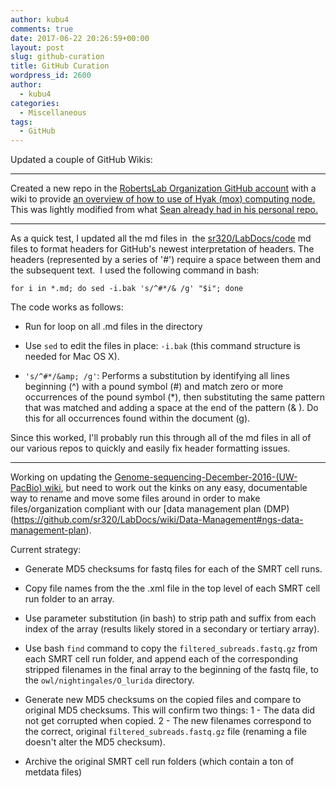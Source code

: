 ```yaml
---
author: kubu4
comments: true
date: 2017-06-22 20:26:59+00:00
layout: post
slug: github-curation
title: GitHub Curation
wordpress_id: 2600
author:
  - kubu4
categories:
  - Miscellaneous
tags:
  - GitHub
---
```


Updated a couple of GitHub Wikis:





* * *





Created a new repo in the [RobertsLab Organization GitHub account](https://github.com/RobertsLab) with a wiki to provide [an overview of how to use of Hyak (mox) computing node.](https://github.com/RobertsLab/hyak_mox/wiki) This was lightly modified from what [Sean already had in his personal repo.](https://github.com/seanb80/seanb80.github.io/wiki)





* * *





As a quick test, I updated all the md files in  the [sr320/LabDocs/code](https://github.com/sr320/LabDocs/tree/master/code) md files to format headers for GitHub's newest interpretation of headers. The headers (represented by a series of '#') require a space between them and the subsequent text.  I used the following command in bash:


    
    for i in *.md; do sed -i.bak 's/^#*/& /g' "$i"; done



The code works as follows:





  * Run for loop on all .md files in the directory



  * Use `sed` to edit the files in place: `-i.bak` (this command structure is needed for Mac OS X).



  * `'s/^#*/&amp; /g'`: Performs a substitution by identifying all lines beginning (^) with a pound symbol (#) and match zero or more occurrences of the pound symbol (*), then substituting the same pattern that was matched and adding a space at the end of the pattern (& ). Do this for all occurrences found within the document (g).






Since this worked, I'll probably run this through all of the md files in all of our various repos to quickly and easily fix header formatting issues.





* * *





Working on updating the [Genome-sequencing-December-2016-(UW-PacBio) wiki](https://github.com/RobertsLab/project-olympia.oyster-genomic/wiki/Genome-sequencing-December-2016-(UW-PacBio)), but need to work out the kinks on any easy, documentable way to rename and move some files around in order to make files/organization compliant with our [data management plan (DMP)(https://github.com/sr320/LabDocs/wiki/Data-Management#ngs-data-management-plan).



Current strategy:





  * Generate MD5 checksums for fastq files for each of the SMRT cell runs.



  * Copy file names from the the .xml file in the top level of each SMRT cell run folder to an array.



  * Use parameter substitution (in bash) to strip path and suffix from each index of the array (results likely stored in a secondary or tertiary array).



  * Use bash `find` command to copy the `filtered_subreads.fastq.gz` from each SMRT cell run folder, and append each of the corresponding stripped filenames in the final array to the beginning of the fastq file, to the `owl/nightingales/O_lurida` directory.



  * Generate new MD5 checksums on the copied files and compare to original MD5 checksums. This will confirm two things: 1 - The data did not get corrupted when copied. 2 - The new filenames correspond to the correct, original `filtered_subreads.fastq.gz` file (renaming a file doesn't alter the MD5 checksum).



  * Archive the original SMRT cell run folders (which contain a ton of metdata files)



